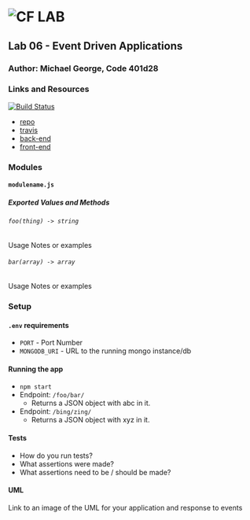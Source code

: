 ![CF](http://i.imgur.com/7v5ASc8.png) LAB
=================================================

## Lab 06 - Event Driven Applications

### Author: Michael George, Code 401d28

### Links and Resources
[![Build Status](https://travis-ci.com/michaelageorge/06-event-driven-apps.svg?branch=master)](https://travis-ci.com/michaelageorge/06-event-driven-apps)

* [repo](https://github.com/michaelageorge/06-event-driven-apps)
* [travis](https://travis-ci.com/michaelageorge/06-event-driven-apps)
* [back-end](http://xyz.com)
* [front-end](http://xyz.com)

### Modules
#### `modulename.js`
##### Exported Values and Methods

###### `foo(thing) -> string`
Usage Notes or examples

###### `bar(array) -> array`
Usage Notes or examples

### Setup
#### `.env` requirements
* `PORT` - Port Number
* `MONGODB_URI` - URL to the running mongo instance/db

#### Running the app
* `npm start`
* Endpoint: `/foo/bar/`
  * Returns a JSON object with abc in it.
* Endpoint: `/bing/zing/`
  * Returns a JSON object with xyz in it.

#### Tests
* How do you run tests?
* What assertions were made?
* What assertions need to be / should be made?

#### UML
Link to an image of the UML for your application and response to events
